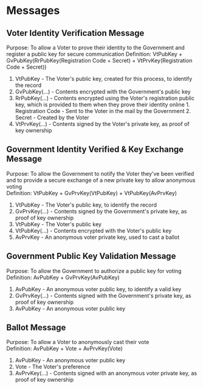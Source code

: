 # Messages

## Voter Identity Verification Message
Purpose: To allow a Voter to prove their identity to the Government and register a public key for secure communication
Definition: VtPubKey + GvPubKey(RrPubKey(Registration Code + Secret) + VtPrvKey(Registration Code + Secret))  

1. VtPubKey - The Voter's public key, created for this process, to identify the record
2. GvPubKey(...) - Contents encrypted with the Government's public key  
  1. RrPubKey(...) - Contents encrypted using the Voter's registration public key, which is provided to them when they prove their identity online
    1. Registration Code - Sent to the Voter in the mail by the Government
    2. Secret - Created by the Voter
  2. VtPrvKey(...) -  Contents signed by the Voter's private key, as proof of key ownership

## Government Identity Verified & Key Exchange Message
Purpose: To allow the Government to notify the Voter they've been verified and to provide a secure exchange of a new private key to allow anonymous voting  
Definition: VtPubKey + GvPrvKey(VtPubKey) + VtPubKey(AvPrvKey)  

1. VtPubKey - The Voter's public key, to identify the record
2. GvPrvKey(...) - Contents signed by the Government's private key, as proof of key ownership
  1. VtPubKey - The Voter's public key
3. VtPubKey(...) - Contents encrypted with the Voter's public key
  1. AvPrvKey - An anonymous voter private key, used to cast a ballot

## Government Public Key Validation Message
Purpose: To allow the Government to authorize a public key for voting  
Definition: AvPubKey + GvPrvKey(AvPubKey)  

1. AvPubKey - An anonymous voter public key, to identify a valid key
2. GvPrvKey(...) - Contents signed with the Government's private key, as proof of key ownership
  1. AvPubKey - An anonymous voter public key

## Ballot Message
Purpose: To allow a Voter to anonymously cast their vote  
Definition: AvPubKey + Vote + AvPrvKey(Vote)  

1. AvPubKey - An anonymous voter public key
2. Vote - The Voter's preference
3. AvPrvKey(...) - Contents signed with an anonymous voter private key, as proof of key ownership
